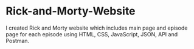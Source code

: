 # Rick-and-Morty-Website
I created Rick and Morty website which includes main page and episode page for each episode using HTML, CSS, JavaScript, JSON, API and Postman.
